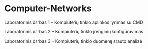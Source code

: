 # Computer-Networks

Laboratorinis darbas 1 – Kompiuterių tinklo aplinkos tyrimas su CMD

Laboratorinis darbas 2 – Kompiuterių tinklo įrenginių konfigūravimas

Laboratorinis darbas 3 – Kompiuterių tinklo duomenų srauto analizė
